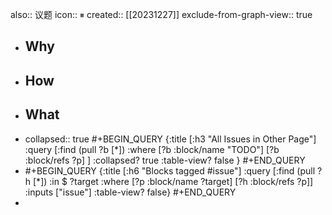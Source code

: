 also:: 议题
icon:: ⏸
created:: [[20231227]]
exclude-from-graph-view:: true

- ## Why
- ## How
- ## What
- collapsed:: true
  #+BEGIN_QUERY
  {:title [:h3 "All Issues in Other Page"]
   :query [:find (pull ?b [*])
           :where
           [?b :block/name "TODO"]
  [?b :block/refs ?p]
  ]
   :collapsed? true
   :table-view? false
  }
  #+END_QUERY
- #+BEGIN_QUERY
    {:title [:h6 "Blocks tagged #issue"]
     :query [:find (pull ?h [*])
             :in $ ?target
             :where
             [?p :block/name ?target]
             [?h :block/refs ?p]]
     :inputs ["issue"]
     :table-view? false}
   #+END_QUERY
-